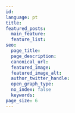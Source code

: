```yaml
---
id:
language: pt
title:
featured_posts:
  main_feature:
  feature_list:
seo:
  page_title:
  page_description:
  canonical_url:
  featured_image:
  featured_image_alt:
  author_twitter_handle:
  open_graph_type:
  no_index: false
  keywords:
page_size: 6
---
```


